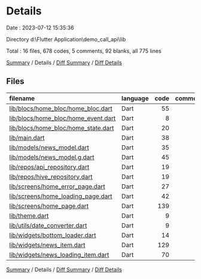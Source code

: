 # Details

Date : 2023-07-12 15:35:36

Directory d:\\Flutter Application\\demo_call_api\\lib

Total : 16 files,  678 codes, 5 comments, 92 blanks, all 775 lines

[Summary](results.md) / Details / [Diff Summary](diff.md) / [Diff Details](diff-details.md)

## Files
| filename | language | code | comment | blank | total |
| :--- | :--- | ---: | ---: | ---: | ---: |
| [lib/blocs/home_bloc/home_bloc.dart](/lib/blocs/home_bloc/home_bloc.dart) | Dart | 55 | 0 | 11 | 66 |
| [lib/blocs/home_bloc/home_event.dart](/lib/blocs/home_bloc/home_event.dart) | Dart | 8 | 0 | 5 | 13 |
| [lib/blocs/home_bloc/home_state.dart](/lib/blocs/home_bloc/home_state.dart) | Dart | 20 | 0 | 10 | 30 |
| [lib/main.dart](/lib/main.dart) | Dart | 38 | 0 | 4 | 42 |
| [lib/models/news_model.dart](/lib/models/news_model.dart) | Dart | 35 | 0 | 10 | 45 |
| [lib/models/news_model.g.dart](/lib/models/news_model.g.dart) | Dart | 45 | 4 | 8 | 57 |
| [lib/repos/api_repository.dart](/lib/repos/api_repository.dart) | Dart | 19 | 0 | 6 | 25 |
| [lib/repos/hive_repository.dart](/lib/repos/hive_repository.dart) | Dart | 19 | 0 | 6 | 25 |
| [lib/screens/home_error_page.dart](/lib/screens/home_error_page.dart) | Dart | 27 | 0 | 3 | 30 |
| [lib/screens/home_loading_page.dart](/lib/screens/home_loading_page.dart) | Dart | 42 | 0 | 3 | 45 |
| [lib/screens/home_page.dart](/lib/screens/home_page.dart) | Dart | 139 | 0 | 9 | 148 |
| [lib/theme.dart](/lib/theme.dart) | Dart | 9 | 0 | 4 | 13 |
| [lib/utils/date_converter.dart](/lib/utils/date_converter.dart) | Dart | 9 | 0 | 4 | 13 |
| [lib/widgets/bottom_loader.dart](/lib/widgets/bottom_loader.dart) | Dart | 14 | 0 | 3 | 17 |
| [lib/widgets/news_item.dart](/lib/widgets/news_item.dart) | Dart | 129 | 1 | 3 | 133 |
| [lib/widgets/news_loading_item.dart](/lib/widgets/news_loading_item.dart) | Dart | 70 | 0 | 3 | 73 |

[Summary](results.md) / Details / [Diff Summary](diff.md) / [Diff Details](diff-details.md)